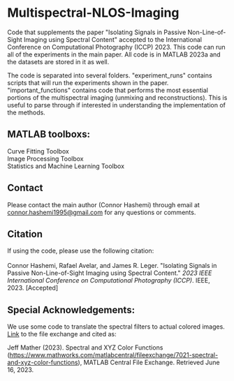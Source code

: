 # Multispectral-NLOS-Imaging
Code that supplements the paper "Isolating Signals in Passive Non-Line-of-Sight Imaging using Spectral Content" accepted to the International Conference on Computational Photography (ICCP) 2023. This code can run all of the experiments in the main paper. All code is in MATLAB 2023a and the datasets are stored in it as well.

The code is separated into several folders. "experiment_runs" contains scripts that will run the experiments shown in the paper. "important_functions" contains code that performs the most essential portions of the multispectral imaging (unmixing and reconstructions). This is useful to parse through if interested in understanding the implementation of the methods.

## MATLAB toolboxs:
Curve Fitting Toolbox <br>
Image Processing Toolbox <br>
Statistics and Machine Learning Toolbox <br>

## Contact
Please contact the main author (Connor Hashemi) through email at connor.hashemi1995@gmail.com for any questions or comments.

## Citation
If using the code, please use the following citation: <br>
<br>
Connor Hashemi, Rafael Avelar, and James R. Leger. "Isolating Signals in Passive Non-Line-of-Sight Imaging using Spectral Content." *2023 IEEE International Conference on Computational Photography (ICCP)*. IEEE, 2023. \[Accepted\]

## Special Acknowledgements:
We use some code to translate the spectral filters to actual colored images. [Link](https://www.mathworks.com/matlabcentral/fileexchange/7021-spectral-and-xyz-color-functions) to the file exchange and cited as: 

Jeff Mather (2023). Spectral and XYZ Color Functions (https://www.mathworks.com/matlabcentral/fileexchange/7021-spectral-and-xyz-color-functions), MATLAB Central File Exchange. Retrieved June 16, 2023.
